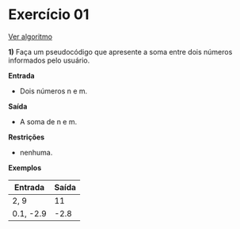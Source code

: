 # Exercício 01

[Ver algoritmo](AlgoritmoEX01.md)

**1)** Faça um pseudocódigo que apresente a soma entre dois números informados pelo usuário.

**Entrada** <br>

- Dois números n e m.

**Saída** <br>

- A soma de n e m.

**Restrições** <br>

- nenhuma.

**Exemplos**

|Entrada    | Saída  |
|---|- |
|2, 9| 11|
|  0.1, -2.9| -2.8 |

